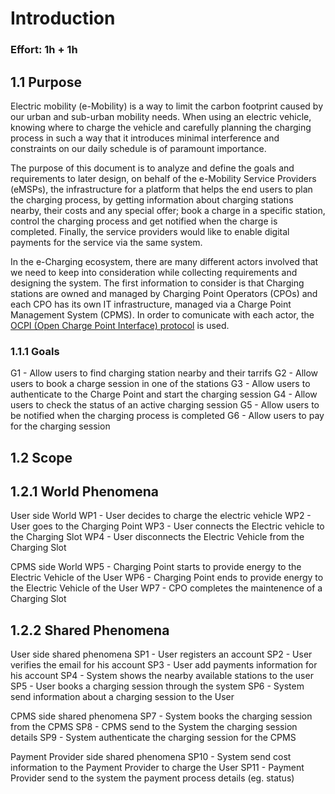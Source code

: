 # Introduction
### Effort: 1h + 1h

## 1.1 Purpose
Electric mobility (e-Mobility) is a way to limit the carbon footprint caused by our urban and sub-urban mobility needs. When using an electric vehicle, knowing where to charge the vehicle and carefully planning the charging process in such a way that it introduces minimal interference and constraints on our daily schedule is of paramount importance.

The purpose of this document is to analyze and define the goals and requirements to later design, on behalf of the e-Mobility Service Providers (eMSPs), the infrastructure for a platform that helps the end users to plan the charging process, by getting information about charging stations nearby, their costs and any special offer; book a charge in a specific station, control the charging process and get notified when the charge is completed. Finally, the service providers would like to enable digital payments for the service via the same system.

In the e-Charging ecosystem, there are many different actors involved that we need to keep into consideration while collecting requirements and designing the system. The first information to consider is that Charging stations are owned and managed by Charging Point Operators (CPOs) and each CPO has its own IT infrastructure, managed via a Charge Point Management System (CPMS). 
In order to comunicate with each actor, the [OCPI (Open Charge Point Interface) protocol](../Specs/OCPI-2.2.1.pdf) is used. 

### 1.1.1 Goals
G1 - Allow users to find charging station nearby and their tarrifs
G2 - Allow users to book a charge session in one of the stations
G3 - Allow users to authenticate to the Charge Point and start the charging session
G4 - Allow users to check the status of an active charging session
G5 - Allow users to be notified when the charging process is completed
G6 - Allow users to pay for the charging session

## 1.2 Scope 
## 1.2.1 World Phenomena 
User side World
WP1 - User decides to charge the electric vehicle
WP2 - User goes to the Charging Point
WP3 - User connects the Electric vehicle to the Charging Slot
WP4 - User disconnects the Electric Vehicle from the Charging Slot

CPMS side World
WP5 - Charging Point starts to provide energy to the Electric Vehicle of the User
WP6 - Charging Point ends to provide energy to the Electric Vehicle of the User
WP7 - CPO completes the maintenence of a Charging Slot


## 1.2.2 Shared Phenomena
User side shared phenomena
SP1 - User registers an account
SP2 - User verifies the email for his account
SP3 - User add payments information for his account
SP4 - System shows the nearby available stations to the user
SP5 - User books a charging session through the system
SP6 - System send information about a charging session to the User

CPMS side shared phenomena
SP7 - System books the charging session from the CPMS
SP8 - CPMS send to the System the charging session details
SP9 - System authenticate the charging session for the CPMS

Payment Provider side shared phenomena
SP10 - System send cost information to the Payment Provider to charge the User
SP11 - Payment Provider send to the system the payment process details (eg. status)
